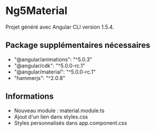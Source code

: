 # Ng5Material

Projet généré avec Angular CLI version 1.5.4.

## Package supplémentaires nécessaires

- "@angular/animations": "^5.0.3"
- "@angular/cdk": "^5.0.0-rc.1"
- "@angular/material": "^5.0.0-rc.1"
- "hammerjs": "^2.0.8"

## Informations

- Nouveau module : material.module.ts
- Ajout d'un lien dans styles.css
- Styles personnalisés dans app.component.css

